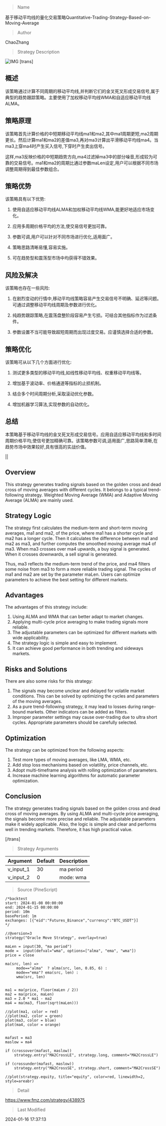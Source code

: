 
> Name

基于移动平均线的量化交易策略Quantitative-Trading-Strategy-Based-on-Moving-Average

> Author

ChaoZhang

> Strategy Description

![IMG](https://www.fmz.com/upload/asset/e9a6c17945ed3a2d1b.png)
[trans]

## 概述

该策略通过计算不同周期的移动平均线,并判断它们的金叉死叉形成交易信号,属于典型的趋势跟踪策略。主要使用了加权移动平均线WMA和自适应移动平均线ALMA。

## 策略原理

该策略首先计算价格的中短期移动平均线ma1和ma2,其中ma1周期更短,ma2周期更长。然后计算ma1和ma2的差值ma3,再对ma3计算出平滑移动平均线ma4。当ma3上穿ma4时产生买入信号,下穿时产生卖出信号。

这样,ma3反映价格的中短期趋势方向,ma4过滤掉ma3中的部分噪音,形成较为可靠的交易信号。ma1和ma2的周期比通过参数maLen设定,用户可以根据不同市场调整周期得到最佳参数组合。

## 策略优势

该策略具有以下优势:

1. 使用自适应移动平均线ALMA和加权移动平均线WMA,能更好地适应市场变化。

2. 应用多周期价格平均的方法,使交易信号更加可靠。

3. 参数可调,用户可以针对不同市场进行优化,适用面广。

4. 策略思路清晰易懂,容易实施。

5. 可在趋势型和震荡型市场中均获得不错效果。

## 风险及解决

该策略也存在一些风险:

1. 在剧烈变动的行情中,移动平均线策略容易产生交易信号不明确、延迟等问题。可通过调整移动平均线周期及参数进行优化。

2. 纯趋势跟踪策略,在震荡盘整阶段容易产生亏损。可结合其他指标作为过滤条件。

3. 参数设置不当可能导致超短周期而出现过度交易。应谨慎选择合适的参数。

## 策略优化

该策略可从以下几个方面进行优化:

1. 测试更多类型的移动平均线,如线性移动平均线、权重移动平均线等。

2. 增加基于波动率、价格通道等指标的止损机制。

3. 结合多个时间周期分析,采取滚动优化参数。

4. 增加机器学习算法,实现参数的自动优化。

## 总结

本策略基于移动平均线的金叉死叉形成交易信号。应用自适应移动平均线和多时间周期价格平均,使信号更加精确可靠。该策略参数可调,适用面广,思路简单清晰,在趋势市场中效果较好,具有很高的实战价值。

||

## Overview

This strategy generates trading signals based on the golden cross and dead cross of moving averages with different cycles. It belongs to a typical trend-following strategy. Weighted Moving Average (WMA) and Adaptive Moving Average (ALMA) are mainly used.

## Strategy Logic  

The strategy first calculates the medium-term and short-term moving averages, ma1 and ma2, of the price, where ma1 has a shorter cycle and ma2 has a longer cycle. Then it calculates the difference between ma1 and ma2 as ma3, and further computes the smoothed moving average ma4 of ma3. When ma3 crosses over ma4 upwards, a buy signal is generated. When it crosses downwards, a sell signal is generated.

Thus, ma3 reflects the medium-term trend of the price, and ma4 filters some noise from ma3 to form a more reliable trading signal. The cycles of ma1 and ma2 are set by the parameter maLen. Users can optimize parameters to achieve the best setting for different markets.

## Advantages

The advantages of this strategy include:

1. Using ALMA and WMA that can better adapt to market changes.
2. Applying multi-cycle price averaging to make trading signals more reliable. 
3. The adjustable parameters can be optimized for different markets with wide applicability.
4. The strategy logic is simple and easy to implement.  
5. It can achieve good performance in both trending and sideways markets.

## Risks and Solutions

There are also some risks for this strategy:

1. The signals may become unclear and delayed for volatile market conditions. This can be solved by optimizing the cycles and parameters of the moving averages.
2. As a pure trend-following strategy, it may lead to losses during range-bound markets. Other indicators can be added as filters.  
3. Improper parameter settings may cause over-trading due to ultra short cycles. Appropriate parameters should be carefully selected.

## Optimization

The strategy can be optimized from the following aspects:

1. Test more types of moving averages, like LMA, WMA, etc.
2. Add stop loss mechanisms based on volatility, price channels, etc. 
3. Adopt multi-timeframe analysis with rolling optimization of parameters.
4. Increase machine learning algorithms for automatic parameter optimization.

## Conclusion  

The strategy generates trading signals based on the golden cross and dead cross of moving averages. By using ALMA and multi-cycle price averaging, the signals become more precise and reliable. The adjustable parameters make it widely applicable. Also, the logic is simple and clear and performs well in trending markets. Therefore, it has high practical value.

[/trans]

> Strategy Arguments



|Argument|Default|Description|
|----|----|----|
|v_input_1|30|ma period|
|v_input_2|0|mode: wma|ema|alma|


> Source (PineScript)

``` pinescript
/*backtest
start: 2024-01-08 00:00:00
end: 2024-01-15 00:00:00
period: 10m
basePeriod: 1m
exchanges: [{"eid":"Futures_Binance","currency":"BTC_USDT"}]
*/

//@version=3
strategy("Oracle Move Strategy", overlay=true)

maLen = input(30, "ma period")
mode =  input(defval="wma", options=["alma", "ema", "wma"])
price = close

ma(src, len) =>
     mode=="alma"  ? alma(src, len, 0.85, 6) :
     mode=="ema"? ema(src, len) : 
     wma(src, len)
    

ma1 = ma(price, floor(maLen / 2))
ma2 = ma(price, maLen)
ma3 = 2.0 * ma1 - ma2
ma4 = ma(ma3, floor(sqrt(maLen)))

//plot(ma1, color = red)
//plot(ma2, color = green)
plot(ma3, color = blue)
plot(ma4, color = orange)


mafast = ma3
maslow = ma4

if (crossover(mafast, maslow))
    strategy.entry("MA2CrossLE", strategy.long, comment="MA2CrossLE")

if (crossunder(mafast, maslow))
    strategy.entry("MA2CrossSE", strategy.short, comment="MA2CrossSE")

//plot(strategy.equity, title="equity", color=red, linewidth=2, style=areabr)
```

> Detail

https://www.fmz.com/strategy/438975

> Last Modified

2024-01-16 17:37:13
